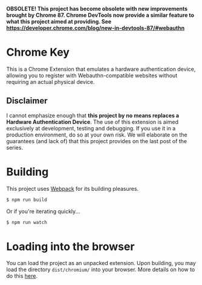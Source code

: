 **OBSOLETE! This project has become obsolete with new improvements brought by Chrome 87. Chrome DevTools now provide a similar feature to what this project aimed at providing. See https://developer.chrome.com/blog/new-in-devtools-87/#webauthn**

# Chrome Key

This is a Chrome Extension that emulates a hardware authentication device, allowing you to register with Webauthn-compatible websites without requiring an actual physical device.

## Disclaimer

I cannot emphasize enough that **this project by no means replaces a Hardware Authentication Device**. The use of this extension is aimed exclusively at development, testing and debugging. If you use it in a production environment, do so at your own risk. We will elaborate on the guarantees (and lack of) that this project provides on the last post of the series.

# Building

This project uses [Webpack](https://webpack.js.org/) for its building pleasures.

```bash
$ npm run build
```

Or if you're iterating quickly...

```bash
$ npm run watch
```

# Loading into the browser

You can load the project as an unpacked extension. Upon building, you may load the directory `dist/chromium/` into your browser. More details on how to do this [here](https://developer.chrome.com/extensions/getstarted).
